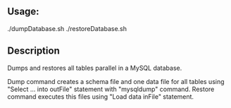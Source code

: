 ## Usage:

./dumpDatabase.sh <databaseName>
./restoreDatabase.sh <oldDatabaseName> <newDatabaseName>

## Description

Dumps and restores all tables parallel in a MySQL database.

Dump command creates a schema file and one data file for all
tables using "Select ... into outFile" statement with "mysqldump"
command. Restore command executes this files using "Load data
inFile" statement.
